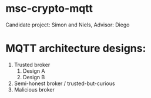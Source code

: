 # msc-crypto-mqtt
Candidate project: Simon and Niels, Advisor: Diego

# MQTT architecture designs:
<ol> 
 <li>Trusted broker
<ol>
      <li>Design A</li>
      <li>Design B</li>
    </ol>
</li>
  <li>Semi-honest broker / trusted-but-curious</li>
  <li>Malicious broker </li></ol>
